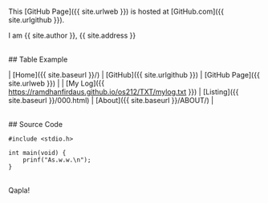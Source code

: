 ---
---

<br>
This [GitHub Page]({{ site.urlweb }}) is hosted at [GitHub.com]({{ site.urlgithub }}).

I am {{ site.author }}, {{ site.address }}

<br>
## Table Example

| [Home]({{ site.baseurl }}/) | [GitHub]({{ site.urlgithub }}) | [GitHub Page]({{ site.urlweb }}) |
| [My Log]({{ https://ramdhanfirdaus.github.io/os212/TXT/mylog.txt }}) | [Listing]({{ site.baseurl }}/000.html) | [About]({{ site.baseurl }}/ABOUT/) |

<br>
## Source Code

```
#include <stdio.h>

int main(void) {
    prinf("As.w.w.\n");
}

```

<br>
Qapla!

